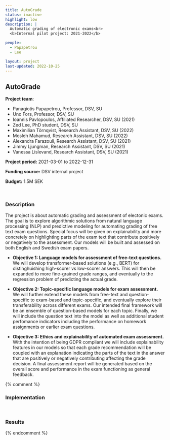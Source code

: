 ```yaml
---
title: AutoGrade
status: inactive
highlight: low
description: |
  Automatic grading of electronic exams<br>
  <b>Internal pilot project: 2021-2022</b>

people:
  - Papapetrou
  - Lee

layout: project
last-updated: 2022-10-25
---
```


## AutoGrade


**Project team**:
- Panagiotis Papapetrou, Professor, DSV, SU
- Uno Fors, Professor, DSV, SU
- Ioannis Pavlopoulos, Affiliated Researcher, DSV, SU (2021)
- Zed Lee, PhD student, DSV, SU
- Maximilian Törnqvist, Research Assistant, DSV, SU (2022)
- Mosleh Mahamud, Research Assistant, DSV, SU (2022)
- Alexandra Farazouli, Research Assistant, DSV, SU (2021)
- Jimmy Ljungman, Research Assistant, DSV, SU (2021)
- Vanessa Lislevand, Research Assistant, DSV, SU (2021)

**Project period:** 2021-03-01 to 2022-12-31

**Funding source:** DSV internal project

**Budget:** 1.5M SEK


<br>

### Description

The project is about automatic grading and assessment of electonic exams. The goal is to explore algorithmic solutions from natural language processing (NLP) and predictive modeling for automating grading of free text exam questions. Special focus will be given on explainability and more concretely on highlighting parts of the exam text that contribute positively or negatively to the assessment. Our models will be built and assessed on both English and Swedish exam papers.

- **Objective 1: Language models for assessment of free-text questions.** We will develop transformer-based solutions (e.g., BERT) for distinghuishing high-scorer vs low-scorer answers. This will then be expanded to more fine-grained grade ranges, and eventually to the regression problem of predicting the actual grade.

- **Objective 2: Topic-specific language models for exam assessment.** We will further extend these models from free-text and question-specific to exam-based and topic-specific, and eventually explore their transferability across different exams. Our intended final framework will be an ensemble of question-based models for each topic. Finally, we will include the question text into the model as well as additional student perfomance indicators including the performance on homework assignments or earlier exam questions.

- **Objective 3: Ethics and explainability of automated exam assessment.** With the intention of being GDPR compliant we will include explainability features in our models so that each grade recommendation will be coupled with an explanation indicating the parts of the text in the answer that are positively or negatively contributing affecting the grade decision. A final assessment report will be generated based on the overall score and performance in the exam functioning as general feedback.

{% comment %}
<br>

### Implementation

<br>

### Results
{% endcomment %}